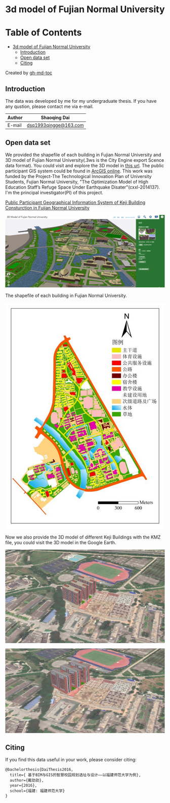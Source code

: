 # 3d model of Fujian Normal University

Table of Contents
=================

* [3d model of Fujian Normal University](#3d-model-of-fujian-normal-university)
  * [Introduction](#introduction)
  * [Open data set](#open-data-set)
  * [Citing](#citing)

Created by [gh-md-toc](https://github.com/ekalinin/github-markdown-toc.go)

## Introduction

The data was developed by me for my undergraduate thesis. If you have any qustion, please contact me via e-mail.

|Author|Shaoqing Dai|
|---|---|
|E-mail|dsq1993qingge@163.com|

## Open data set
We provided the shapefile of each building in Fujian Normal University and 3D model of Fujian Normal University(.3ws is the City Engine export Scence data format). You could visit and explore the 3D model in [this url](http://www.arcgis.com/apps/CEWebViewer/viewer.html?3dWebScene=763aa7b8bf7e4f0985eeb19c2fa34f7a). The public participant GIS system could be found in [ArcGIS online](http://www.arcgis.com/home/item.html?id=763aa7b8bf7e4f0985eeb19c2fa34f7a). This work was funded by the Project-The Technological Innovation Plan of University Students, Fujian Normal University, "The Optimization Model of High Education Staff’s Refuge Space Under Earthquake Disater"(cxxl-2014137). I'm the principal investigator(PI) of this project.

[Public Participant Geographical Information System of Keji Building Consturction in Fujian Normal University](http://www.arcgis.com/home/item.html?id=763aa7b8bf7e4f0985eeb19c2fa34f7a)

![](https://github.com/GISerDaiShaoqing/3dmodelFJNU/blob/master/PPGIS.png)

The shapefile of each building in Fujian Normal University.

![](https://github.com/GISerDaiShaoqing/3dmodelFJNU/blob/master/school.jpg)

Now we also provide the 3D model of different Keji Buildings with the KMZ file, you could visit the 3D model in the Google Earth. 

![](https://github.com/GISerDaiShaoqing/3dmodelFJNU/blob/master/k1.png)

![](https://github.com/GISerDaiShaoqing/3dmodelFJNU/blob/master/k2.png)

## Citing
If you find this data useful in your work, please consider citing:

```
@bachelorthesis{DaiThesis2016,
  title={ 基于BIM与GIS的智慧校园规划选址与设计——以福建师范大学为例},
  author={戴劭勍},
  year={2016},
  school={福建: 福建师范大学}
}
```